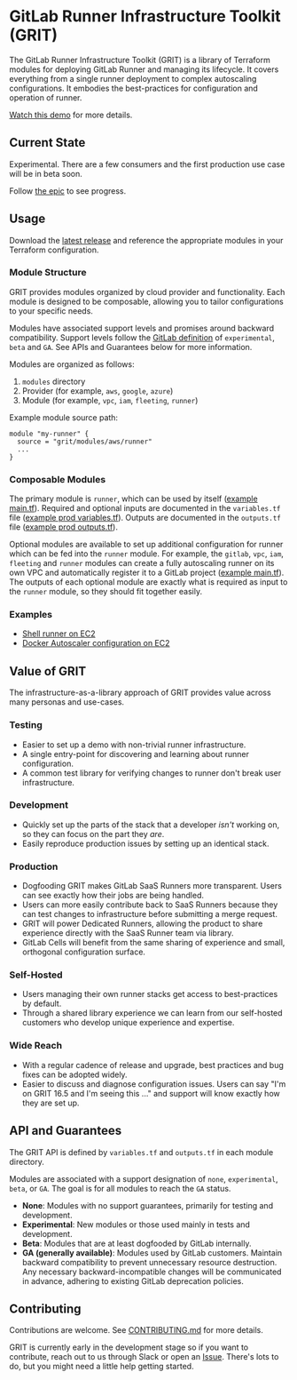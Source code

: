 # GitLab Runner Infrastructure Toolkit (GRIT)

The GitLab Runner Infrastructure Toolkit (GRIT) is a library of
Terraform modules for deploying GitLab Runner and managing its
lifecycle. It covers everything from a single runner deployment to
complex autoscaling configurations. It embodies the best-practices
for configuration and operation of runner.

[Watch this demo](https://youtu.be/sWugZ_eW5nQ) for more details.

## Current State

Experimental. There are a few consumers and the first production use
case will be in beta soon.

Follow [the epic](https://gitlab.com/groups/gitlab-org/ci-cd/runner-tools/-/epics/1) to see progress.

## Usage

Download the [latest release](https://gitlab.com/gitlab-org/ci-cd/runner-tools/grit/-/releases) and reference the appropriate modules in your Terraform configuration.

### Module Structure

GRIT provides modules organized by cloud provider and functionality. Each module is designed to be composable, allowing you to tailor configurations to your specific needs.

Modules have associated support levels and promises around
backward compatibility. Support levels follow the
[GitLab definition](https://docs.gitlab.com/ee/policy/experiment-beta-support.html)
of `experimental`, `beta` and `GA`. See APIs and Guarantees below for more
information.

Modules are organized as follows:

1. `modules` directory
1. Provider (for example, `aws`, `google`, `azure`)
1. Module (for example, `vpc`, `iam`, `fleeting`, `runner`)

Example module source path:

```hcl
module "my-runner" {
  source = "grit/modules/aws/runner"
  ...
}
```

### Composable Modules

The primary module is `runner`, which can be used by itself
([example main.tf](examples/test-shell-runner-only-ec2/main.tf)).
Required and optional inputs are documented in the `variables.tf` file
([example prod variables.tf](modules/aws/runner/variables.tf)).
Outputs are documented in the `outputs.tf` file
([example prod outputs.tf](modules/aws/runner/outputs.tf)).

Optional modules are available to set up additional configuration for
runner which can be fed into the `runner` module. For example, the
`gitlab`, `vpc`, `iam`, `fleeting` and `runner` modules can create a
fully autoscaling runner on its own VPC and automatically register it
to a GitLab project ([example main.tf](examples/docker-autoscaler-ec2-deployed-with-gitlab-ci/main.tf)).
The outputs of each optional module are exactly what is required as input to the
`runner` module, so they should fit together easily.

### Examples

- [Shell runner on EC2](examples/test-shell-runner-only-ec2/main.tf)
- [Docker Autoscaler configuration on EC2](examples/docker-autoscaler-ec2-deployed-with-gitlab-ci/main.tf)

## Value of GRIT

The infrastructure-as-a-library approach of GRIT provides value across
many personas and use-cases.

### Testing

- Easier to set up a demo with non-trivial runner infrastructure.
- A single entry-point for discovering and learning about runner configuration.
- A common test library for verifying changes to runner don't break user infrastructure.

### Development

- Quickly set up the parts of the stack that a developer *isn't* working on, so they can focus on the part they *are*.
- Easily reproduce production issues by setting up an identical stack.

### Production

- Dogfooding GRIT makes GitLab SaaS Runners more transparent. Users can see exactly how their jobs are being handled.
- Users can more easily contribute back to SaaS Runners because they can test changes to infrastructure before submitting a merge request.
- GRIT will power Dedicated Runners, allowing the product to share experience directly with the SaaS Runner team via library.
- GitLab Cells will benefit from the same sharing of experience and small, orthogonal configuration surface.

### Self-Hosted

- Users managing their own runner stacks get access to best-practices by default.
- Through a shared library experience we can learn from our self-hosted customers who develop unique experience and expertise.

### Wide Reach

- With a regular cadence of release and upgrade, best practices and bug fixes can be adopted widely.
- Easier to discuss and diagnose configuration issues. Users can say "I'm on GRIT 16.5 and I'm seeing this ..." and support will know exactly how they are set up.

## API and Guarantees

The GRIT API is defined by `variables.tf` and `outputs.tf` in each module directory.

Modules are associated with a support designation of `none`, `experimental`, `beta`, or `GA`. The goal is for all 
modules to reach the `GA` status.

- **None**: Modules with no support guarantees, primarily for testing and development.
- **Experimental**: New modules or those used mainly in tests and development.
- **Beta**: Modules that are at least dogfooded by GitLab internally.
- **GA (generally available)**: Modules used by GitLab customers. Maintain backward compatibility to prevent unnecessary resource destruction. Any necessary backward-incompatible changes will be communicated in advance, adhering to existing GitLab deprecation policies.

## Contributing

Contributions are welcome. See [CONTRIBUTING.md](CONTRIBUTING.md) for more details.

GRIT is currently early in the development stage so if you want to
contribute, reach out to us through Slack or open an
[Issue](https://gitlab.com/gitlab-org/ci-cd/runner-tools/grit/-/issues). There's
lots to do, but you might need a little help getting started.
